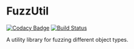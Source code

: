 # FuzzUtil

[![Codacy Badge](https://api.codacy.com/project/badge/Grade/25d027d34b1d47debeb7566a1f77e7c4)](https://app.codacy.com/app/virustotalop/FuzzUtil?utm_source=github.com&utm_medium=referral&utm_content=ClubObsidian/FuzzUtil&utm_campaign=Badge_Grade_Dashboard)
[![Build Status](https://travis-ci.org/ClubObsidian/FuzzUtil.svg?branch=master)](https://travis-ci.org/ClubObsidian/FuzzUtil)

A utility library for fuzzing different object types.